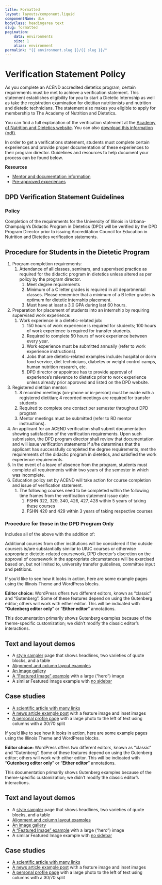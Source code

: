 ```yaml
---
title: Formatted
layout: layouts/component.liquid
componentName: div
bodyClass: headingarea text
slug: formatted
pagination:
    data: environments
    size: 1
    alias: environment
permalink: "{{ environment.slug }}/{{ slug }}/"
---
```

<div class="template-information" data-name="default">
  <h1>Verification Statement Policy</h1>
  <p>As you complete an ACEND accredited dietetics program, certain requirements must be met to achieve a verification statement. This statement establishes eligibility for you to start a Dietetic Internship as well as take the registration examination for dietitian nutritionists and nutrition and dietetic technicians. The statement also makes you eligible to apply for membership to The Academy of Nutrition and Dietetics.</p>

  <p>You can find a full explanation of the verification statement at the <a href="http://www.eatrightpro.org/resource/acend/program-directors/program-directors-faqs/faqs-about-verification-statements">Academy of Nutrition and Dietetics website</a>. You can also <a href="https://fshn.illinois.edu/sites/default/files/2021-09/fshn-dietetics-verification-statement.pdf">download this information (pdf)</a>.</p>

  <p>In order to get a verifications statement, students must complete certain experiences and provide proper documentation of these experiences to their program director. Guidelines and resources to help document your process can be found below.</p>

  <p><strong>Resources</strong></p>

  <ul>
  	<li><a href="/academics/undergraduate-degree/dietetics-concentration/mentorsdocumenting-mentor-meetings">Mentor and documentation information</a></li>
  	<li><a href="/academics/undergraduate-degree/dietetics-concentration/experiences">Pre-approved experiences</a></li>
  </ul>

  <h2>DPD Verification Statement Guidelines</h2>

  <h3>Policy</h3>

  <p>Completion of the requirements for the University of Illinois in Urbana-Champaign’s Didactic Program in Dietetics (DPD) will be verified by the DPD Program Director prior to issuing Accreditation Council for Education in Nutrition and Dietetics verification statements.</p>

  <h2>Procedure for Students in the Dietetic Program</h2>

  <ol>
  	<li>Program completion requirements:
  	<ol>
  		<li>Attendance of all classes, seminars, and supervised practice as required for the didactic program in dietetics unless altered as per policy by the program director.
  		<ol>
  			<li>Meet degree requirements</li>
  			<li>Minimum of a C letter grades is required in all departmental classes. Please remember that a minimum of a B letter grades is optimum for dietetic internship placement.</li>
  			<li>Must have at least a 3.0 GPA during last 60 hours.</li>
  		</ol>
  		</li>
  	</ol>
  	</li>
  	<li>Preparation for placement of students into an internship by requiring supervised work experience:
  	<ol>
  		<li>Work experience in a dietetic-related job:
  		<ol>
  			<li>150 hours of work experience is required for students; 100 hours of work experience is required for transfer students.</li>
  			<li>Required to complete 50 hours of work experience between every year.</li>
  			<li>Work experience must be submitted annually (refer to work experience instructions).</li>
  			<li>Jobs that are dietetic-related examples include: hospital or dorm food service, diet technicians, diabetes or weight control camps, human nutrition research, etc.</li>
  			<li>DPD director or appointee has to provide approval of experience’s relevance to dietetics prior to work experience unless already prior approved and listed on the DPD website.</li>
  		</ol>
  		</li>
  	</ol>
  	</li>
  	<li>Registered dietitian mentor:
  	<ol>
  		<li>8 recorded meetings (on-phone or in-person) must be made with a registered dietitian; 4 recorded meetings are required for transfer students</li>
  		<li>Required to complete one contact per semester throughout DPD program</li>
  		<li>Mentor meetings must be submitted (refer to RD mentor instructions).</li>
  	</ol>
  	</li>
  	<li>An applicant for an ACEND verification shall submit documentation showing satisfaction of the verification requirements. Upon such submission, the DPD program director shall review that documentation and will issue verification statements if s/he determines that the applicant has successfully completed the degree requirements, met the requirements of the didactic program in dietetics, and satisfied the work experience requirements.</li>
  	<li>In the event of a leave of absence from the program, students must complete all requirements within two years of the semester in which was incomplete.</li>
  	<li>Education policy set by ACEND will take action for course completion and issue of verification statement.
  	<ol>
  		<li>The following courses need to be completed within the following time frames from the verification statement issue date:
  		<ol>
  			<li>FSHN 322, 329, 340, 426, 427, 428 within 5 years of taking these courses</li>
  			<li>FSHN 420 and 429 within 3 years of taking respective courses</li>
  		</ol>
  		</li>
  	</ol>
  	</li>
  </ol>

  <h3>Procedure for those in the DPD Program Only</h3>

  <p>Includes all of the above with the addition of:</p>

  <p>Additional courses from other institutions will be considered if the outside course/s is/are substantially similar to UIUC courses or otherwise appropriate dietetic-related coursework, DPD director’s discretion on the approval of coursework in the appropriate circumstances will be exercised based on, but not limited to, university transfer guidelines, committee input and petitions.</p>
</div>

<div class="template-information" data-name="WordPress example">
<div class="uofi-default-block il-formatted">
<p>If you’d like to see how it looks in action, here are some example pages using the Illinois Theme and WordPress blocks.</p>
</div>
<div class="uofi-default-block il-formatted">
<p><strong>Editor choice:</strong> WordPress offers two different editors, known as “classic” and “Gutenberg”. Some of these features depend on using the Gutenberg editor; others will work with either editor. This will be indicated with “<strong>Gutenberg editor only</strong>” or “<strong>Either editor</strong>” annotations.</p>
</div><div class="uofi-default-block il-formatted">
<p>This documentation primarily shows Gutenberg examples because of the theme-specific customization; we didn’t modify the classic editor’s interactions. </p>
</div><div class="uofi-default-block il-formatted">
<h2 id="demos">Text and layout demos</h2>
</div><div class="uofi-default-block il-formatted">
<ul><li>A <a href="https://wordpress.webtheme.illinois.edu/home/page-layouts/style-sampler/">style sampler</a> page that shows headlines, two varieties of quote blocks, and a table</li><li><a href="https://wordpress.webtheme.illinois.edu/home/page-layouts/alignment-and-column-sampler/">Alignment and column layout examples</a></li><li><a href="https://wordpress.webtheme.illinois.edu/home/page-layouts/image-gallery/">An image gallery</a></li><li><a href="https://wordpress.webtheme.illinois.edu/home/page-layouts/featured-image/" data-type="page" data-id="360">A “Featured Image” example</a> with a large (“hero”) image</li><li>A similar Featured Image example with <a href="https://wordpress.webtheme.illinois.edu/home/page-layouts/no-sidebar/" data-type="page" data-id="428">no sidebar</a></li></ul>
</div><div class="uofi-default-block il-formatted">
<h2 id="casestudies">Case studies</h2>
</div><div class="uofi-default-block il-formatted">
<ul><li><a href="https://wordpress.webtheme.illinois.edu/home/page-layouts/scientific-article/" data-type="page" data-id="71">A scientific article with many links</a></li><li><a href="https://wordpress.webtheme.illinois.edu/2020/08/19/news-article-example/">A news article example post</a> with a feature image and inset images</li><li><a href="https://wordpress.webtheme.illinois.edu/home/page-layouts/personal-profile-columns/" data-type="page" data-id="108">A personal profile page</a> with a large photo to the left of text using columns with a 30/70 split</li>
<!--<li><a href="https://wordpress.webtheme.illinois.edu/home/page-layouts/personal-profile-media-and-text/" data-type="page" data-id="356">A similar profile page</a> using the "Media and Text" block instead of columns</li>-->
</ul>
</div><div class="uofi-default-block il-formatted">
<p></p>
</div>
</div>

<div class="template-information" data-name="WordPress without extra il-formatted">
<div class="uofi-default-block">
<p>If you’d like to see how it looks in action, here are some example pages using the Illinois Theme and WordPress blocks.</p>
</div>
<div class="uofi-default-block">
<p><strong>Editor choice:</strong> WordPress offers two different editors, known as “classic” and “Gutenberg”. Some of these features depend on using the Gutenberg editor; others will work with either editor. This will be indicated with “<strong>Gutenberg editor only</strong>” or “<strong>Either editor</strong>” annotations.</p>
</div><div class="uofi-default-block">
<p>This documentation primarily shows Gutenberg examples because of the theme-specific customization; we didn’t modify the classic editor’s interactions. </p>
</div><div class="uofi-default-block">
<h2 id="demos">Text and layout demos</h2>
</div><div class="uofi-default-block">
<ul><li>A <a href="https://wordpress.webtheme.illinois.edu/home/page-layouts/style-sampler/">style sampler</a> page that shows headlines, two varieties of quote blocks, and a table</li><li><a href="https://wordpress.webtheme.illinois.edu/home/page-layouts/alignment-and-column-sampler/">Alignment and column layout examples</a></li><li><a href="https://wordpress.webtheme.illinois.edu/home/page-layouts/image-gallery/">An image gallery</a></li><li><a href="https://wordpress.webtheme.illinois.edu/home/page-layouts/featured-image/" data-type="page" data-id="360">A “Featured Image” example</a> with a large (“hero”) image</li><li>A similar Featured Image example with <a href="https://wordpress.webtheme.illinois.edu/home/page-layouts/no-sidebar/" data-type="page" data-id="428">no sidebar</a></li></ul>
</div><div class="uofi-default-block">
<h2 id="casestudies">Case studies</h2>
</div><div class="uofi-default-block">
<ul><li><a href="https://wordpress.webtheme.illinois.edu/home/page-layouts/scientific-article/" data-type="page" data-id="71">A scientific article with many links</a></li><li><a href="https://wordpress.webtheme.illinois.edu/2020/08/19/news-article-example/">A news article example post</a> with a feature image and inset images</li><li><a href="https://wordpress.webtheme.illinois.edu/home/page-layouts/personal-profile-columns/" data-type="page" data-id="108">A personal profile page</a> with a large photo to the left of text using columns with a 30/70 split</li>
<!--<li><a href="https://wordpress.webtheme.illinois.edu/home/page-layouts/personal-profile-media-and-text/" data-type="page" data-id="356">A similar profile page</a> using the "Media and Text" block instead of columns</li>-->
</ul>
</div><div class="uofi-default-block">
<p></p>
</div>
</div>
